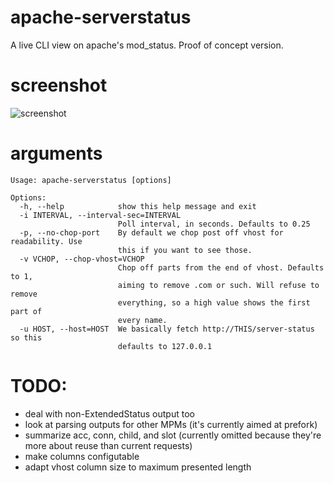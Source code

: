# apache-serverstatus
A live CLI view on apache's mod_status.  Proof of concept version.

# screenshot
![screenshot](https://raw.githubusercontent.com/scarfboy/apache-serverstatus/main/screenshot.png)

# arguments


```
Usage: apache-serverstatus [options]

Options:
  -h, --help            show this help message and exit
  -i INTERVAL, --interval-sec=INTERVAL
                        Poll interval, in seconds. Defaults to 0.25
  -p, --no-chop-port    By default we chop post off vhost for readability. Use
                        this if you want to see those.
  -v VCHOP, --chop-vhost=VCHOP
                        Chop off parts from the end of vhost. Defaults to 1,
                        aiming to remove .com or such. Will refuse to remove
                        everything, so a high value shows the first part of
                        every name.
  -u HOST, --host=HOST  We basically fetch http://THIS/server-status  so this
                        defaults to 127.0.0.1
```

# TODO:
- deal with non-ExtendedStatus output too
- look at parsing outputs for other MPMs (it's currently aimed at prefork)
- summarize acc, conn, child, and slot (currently omitted because they're more about reuse than current requests)
- make columns configutable
- adapt vhost column size to maximum presented length
